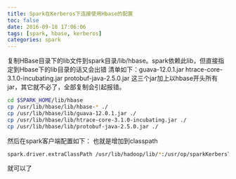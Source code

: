 ```yaml
---
title: Spark在Kerberos下连接使用Hbase的配置
toc: false
date: 2016-09-18 17:06:06
tags: [spark, hbase, kerberos]
categories: spark
---
```


复制HBase目录下的lib文件到spark目录/lib/hbase。spark依赖此lib，但直接指定到Hbase下的lib目录的话又会出错
清单如下：guava-12.0.1.jar htrace-core-3.1.0-incubating.jar protobuf-java-2.5.0.jar   这三个jar加上以hbase开头所有jar，其它就不必了，全部复制会引起报错。
``` bash 
cd $SPARK_HOME/lib/hbase
cp /usr/lib/hbase/lib/hbase-* ./
cp /usr/lib/hbase/lib/guava-12.0.1.jar ./
cp /usr/lib/hbase/lib/htrace-core-3.1.0-incubating.jar ./
cp /usr/lib/hbase/lib/protobuf-java-2.5.0.jar ./
```
然后在spark客户端配置如下：
也就是增加到classpath
``` bash spark-default.conf
spark.driver.extraClassPath /usr/lib/hadoop/lib/*:/usr/op/sparkKerbersTest/spark-1.6.2-bin-hadoop2.6/lib/hbase/*
```
就可以了